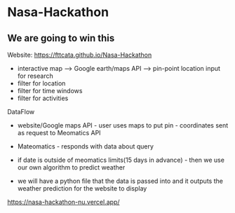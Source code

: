 # Nasa-Hackathon

## We are going to win this

Website: https://fttcata.github.io/Nasa-Hackathon
- interactive map --> Google earth/maps API --> pin-point location input for research
- filter for location
- filter for time windows
- filter for activities

DataFlow 
- website/Google maps API - user uses maps to put pin - coordinates sent as request to Meomatics API
- Mateomatics - responds with data about query
- if date is outside of meomatics limits(15 days in advance) - then we use our own algorithm to predict weather

- we will have a python file that the data is passed into and it outputs the weather prediction for the website to display

https://nasa-hackathon-nu.vercel.app/
